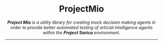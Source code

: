 <h1 align="center">ProjectMio</h1>

<p align="center">
  <i><strong>Project Mio</strong> is a utility library for creating mock decision making agents in order to provide better automated testing of articial intelligence agents within the <strong>Project Sarica</strong> environment.</i>
</p>

---
